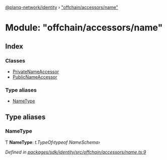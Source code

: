 [@planq-network/identity](../README.md) › ["offchain/accessors/name"](_offchain_accessors_name_.md)

# Module: "offchain/accessors/name"

## Index

### Classes

* [PrivateNameAccessor](../classes/_offchain_accessors_name_.privatenameaccessor.md)
* [PublicNameAccessor](../classes/_offchain_accessors_name_.publicnameaccessor.md)

### Type aliases

* [NameType](_offchain_accessors_name_.md#nametype)

## Type aliases

###  NameType

Ƭ **NameType**: *t.TypeOf‹typeof NameSchema›*

*Defined in [packages/sdk/identity/src/offchain/accessors/name.ts:9](https://github.com/planq-network/planq-sdk/blob/master/packages/sdk/identity/src/offchain/accessors/name.ts#L9)*
